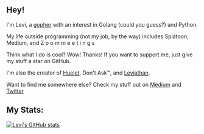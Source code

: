 ## Hey!

I'm Levi, a [gopher](https://blog.golang.org/gopher) with an interest in Golang (could you guess?) and Python.  

My life outside programming (not my job, by the way) includes Splatoon, Medium, and Z o o m m e e t i n g s  

Think what I do is cool? Wow! Thanks! If you want to support me, just give my stuff a star on GitHub.  

I'm also the creator of [Huelet](https://huelet.net), Don't Ask™, and [Leviathan](https://github.com/lerichardson/leviathan).

Want to find me somewhere else? Check my stuff out on [Medium](https://litbelb.medium.com) and [Twitter](https://twitter.com/@butwhyt68749305)

## My Stats:

[![Levi's GitHub stats](https://github-readme-stats.vercel.app/api?username=lerichardson)](https://github.com/anuraghazra/github-readme-stats)
